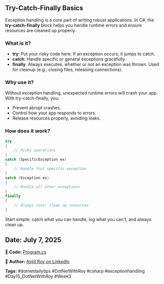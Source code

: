 ﻿## Try-Catch-Finally Basics

Exception handling is a core part of writing robust applications. In C#, the **try-catch-finally** block helps you handle runtime errors and ensure resources are cleaned up properly.

### What is it?

* **try**: Put your risky code here. If an exception occurs, it jumps to catch.
* **catch**: Handle specific or general exceptions gracefully.
* **finally**: Always executes, whether or not an exception was thrown. Used for cleanup (e.g., closing files, releasing connections).

### Why use it?

Without exception handling, unexpected runtime errors will crash your app. With try-catch-finally, you:

* Prevent abrupt crashes.
* Control how your app responds to errors.
* Release resources properly, avoiding leaks.

### How does it work?

```csharp
try
{
    // Risky operations
}
catch (SpecificException ex)
{
    // Handle that specific exception
}
catch (Exception ex)
{
    // Handle all other exceptions
}
finally
{
    // Always runs: clean up resources
}
```

Start simple: catch what you can handle, log what you can't, and always clean up.

## Date: July 7, 2025  
🔗 **Code:** [Program.cs](./Program.cs/) 

🔗 **Author:** [Avijit Roy on LinkedIn](https://www.linkedin.com/in/HeyAvijitRoy/)  

**Tags:** #dotnetdailytips #DotNetWithRoy #csharp #exceptionhandling #Day15\_DotNetWithRoy #Week3
